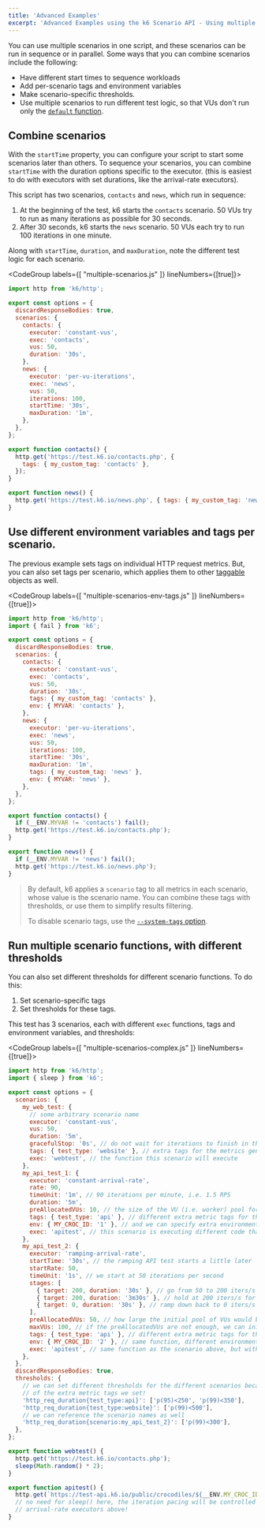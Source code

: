 ```yaml
---
title: 'Advanced Examples'
excerpt: 'Advanced Examples using the k6 Scenario API - Using multiple scenarios, different environment variables and tags per scenario.'
---
```


You can use multiple scenarios in one script, and these scenarios can be run in sequence or in parallel.
Some ways that you can combine scenarios include the following:
- Have different start times to sequence workloads
- Add per-scenario tags and environment variables
- Make scenario-specific thresholds.
- Use multiple scenarios to run different test logic, so that VUs don't run only the [`default` function](https://k6.io/docs/using-k6/test-lifecycle/).


## Combine scenarios

With the `startTime` property, you can configure your script to start some scenarios later than others.
To sequence your scenarios, you can combine `startTime` with the duration options specific to the executor.
(this is easiest to do with executors with set durations, like the arrival-rate executors).

This script has two scenarios, `contacts` and `news`, which run in sequence:
1. At the beginning of the test, k6 starts the `contacts` scenario. 50 VUs try to run as many iterations as possible for 30 seconds.
1. After 30 seconds, k6 starts the `news` scenario. 50 VUs each try to run 100 iterations in one minute.

Along with `startTime`, `duration`, and `maxDuration`, note the different test logic for each scenario.

<CodeGroup labels={[ "multiple-scenarios.js" ]} lineNumbers={[true]}>

```javascript
import http from 'k6/http';

export const options = {
  discardResponseBodies: true,
  scenarios: {
    contacts: {
      executor: 'constant-vus',
      exec: 'contacts',
      vus: 50,
      duration: '30s',
    },
    news: {
      executor: 'per-vu-iterations',
      exec: 'news',
      vus: 50,
      iterations: 100,
      startTime: '30s',
      maxDuration: '1m',
    },
  },
};

export function contacts() {
  http.get('https://test.k6.io/contacts.php', {
    tags: { my_custom_tag: 'contacts' },
  });
}

export function news() {
  http.get('https://test.k6.io/news.php', { tags: { my_custom_tag: 'news' } });
}
```

</CodeGroup>

## Use different environment variables and tags per scenario.

The previous example sets tags on individual HTTP request metrics.
But, you can also set tags per scenario, which applies them to other
[taggable](/using-k6/tags-and-groups#tags) objects as well.

<CodeGroup labels={[ "multiple-scenarios-env-tags.js" ]} lineNumbers={[true]}>

```javascript
import http from 'k6/http';
import { fail } from 'k6';

export const options = {
  discardResponseBodies: true,
  scenarios: {
    contacts: {
      executor: 'constant-vus',
      exec: 'contacts',
      vus: 50,
      duration: '30s',
      tags: { my_custom_tag: 'contacts' },
      env: { MYVAR: 'contacts' },
    },
    news: {
      executor: 'per-vu-iterations',
      exec: 'news',
      vus: 50,
      iterations: 100,
      startTime: '30s',
      maxDuration: '1m',
      tags: { my_custom_tag: 'news' },
      env: { MYVAR: 'news' },
    },
  },
};

export function contacts() {
  if (__ENV.MYVAR != 'contacts') fail();
  http.get('https://test.k6.io/contacts.php');
}

export function news() {
  if (__ENV.MYVAR != 'news') fail();
  http.get('https://test.k6.io/news.php');
}
```

</CodeGroup>

<Blockquote mod="note" title="">

By default, k6 applies a `scenario` tag to all metrics in each scenario, whose value is the scenario name.
You can combine these tags with thresholds, or use them to simplify results filtering.

To disable scenario tags, use the [`--system-tags` option](/using-k6/options#system-tags).

</Blockquote>

## Run multiple scenario functions, with different thresholds

You can also set different thresholds for different scenario functions.
To do this:
1. Set scenario-specific tags
1. Set thresholds for these tags.

This test has 3 scenarios, each with different `exec` functions, tags and environment variables, and thresholds:

<CodeGroup labels={[ "multiple-scenarios-complex.js" ]} lineNumbers={[true]}>

```javascript
import http from 'k6/http';
import { sleep } from 'k6';

export const options = {
  scenarios: {
    my_web_test: {
      // some arbitrary scenario name
      executor: 'constant-vus',
      vus: 50,
      duration: '5m',
      gracefulStop: '0s', // do not wait for iterations to finish in the end
      tags: { test_type: 'website' }, // extra tags for the metrics generated by this scenario
      exec: 'webtest', // the function this scenario will execute
    },
    my_api_test_1: {
      executor: 'constant-arrival-rate',
      rate: 90,
      timeUnit: '1m', // 90 iterations per minute, i.e. 1.5 RPS
      duration: '5m',
      preAllocatedVUs: 10, // the size of the VU (i.e. worker) pool for this scenario
      tags: { test_type: 'api' }, // different extra metric tags for this scenario
      env: { MY_CROC_ID: '1' }, // and we can specify extra environment variables as well!
      exec: 'apitest', // this scenario is executing different code than the one above!
    },
    my_api_test_2: {
      executor: 'ramping-arrival-rate',
      startTime: '30s', // the ramping API test starts a little later
      startRate: 50,
      timeUnit: '1s', // we start at 50 iterations per second
      stages: [
        { target: 200, duration: '30s' }, // go from 50 to 200 iters/s in the first 30 seconds
        { target: 200, duration: '3m30s' }, // hold at 200 iters/s for 3.5 minutes
        { target: 0, duration: '30s' }, // ramp down back to 0 iters/s over the last 30 second
      ],
      preAllocatedVUs: 50, // how large the initial pool of VUs would be
      maxVUs: 100, // if the preAllocatedVUs are not enough, we can initialize more
      tags: { test_type: 'api' }, // different extra metric tags for this scenario
      env: { MY_CROC_ID: '2' }, // same function, different environment variables
      exec: 'apitest', // same function as the scenario above, but with different env vars
    },
  },
  discardResponseBodies: true,
  thresholds: {
    // we can set different thresholds for the different scenarios because
    // of the extra metric tags we set!
    'http_req_duration{test_type:api}': ['p(95)<250', 'p(99)<350'],
    'http_req_duration{test_type:website}': ['p(99)<500'],
    // we can reference the scenario names as well
    'http_req_duration{scenario:my_api_test_2}': ['p(99)<300'],
  },
};

export function webtest() {
  http.get('https://test.k6.io/contacts.php');
  sleep(Math.random() * 2);
}

export function apitest() {
  http.get(`https://test-api.k6.io/public/crocodiles/${__ENV.MY_CROC_ID}/`);
  // no need for sleep() here, the iteration pacing will be controlled by the
  // arrival-rate executors above!
}
```

</CodeGroup>
